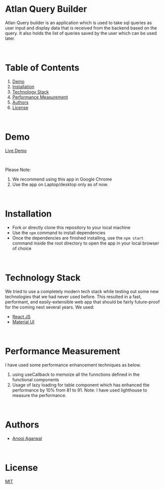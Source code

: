 # Atlan Query Builder

Atlan Query builder is an application which is used to take sql queries as user input and display data that is received from the backend based on the query. It also holds the list of queries saved by the user which can be used later.

<br/>

# Table of Contents

1. [Demo](#demo)
2. [Installation](#installation)
3. [Technology Stack](#technology-stack)
4. [Performance Measurement](#performance-measurement)
5. [Authors](#authors)
6. [License](#license)

<br/>

# Demo

[Live Demo](https://stellar-kitsune-bc5c4b.netlify.app/)

<br/>

Please Note:

1. We recommend using this app in Google Chrome
2. Use the app on Laptop/desktop only as of now.

<br/>

# Installation

- Fork or directly clone this repository to your local machine
- Use the `npm` command to install dependencies
- Once the dependencies are finished installing, use the `npm start` command inside the root directory to open the app in your local browser of choice

<br/>

# Technology Stack

We tried to use a completely modern tech stack while testing out some new technologies that we had never used before. This resulted in a fast, performant, and easily-extensible web app that should be fairly future-proof for the coming next several years. We used:

- [React JS](https://reactjs.org/)
- [Material UI](https://mui.com/)

<br/>

# Performance Measurement

I have used some performance enhancement techniques as below.

1. using useCallback to memoize all the funnctions defined in the functional components
2. Usage of lazy loading for table component which has enhanced the performance by 10% from 81 to 91.
   Note: I have used lighthouse to measure the performance.

<br/>

# Authors

- [Anooj Agarwal](https://github.com/anooj-curator)

<br/>

# License

[MIT](https://opensource.org/licenses/MIT)
